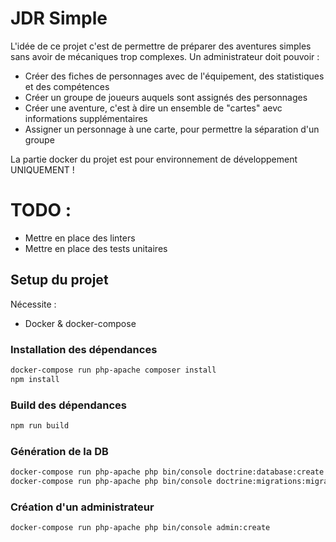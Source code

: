 # JDR Simple

L'idée de ce projet c'est de permettre de préparer des aventures simples sans avoir de mécaniques trop complexes. Un administrateur doit pouvoir :
- Créer des fiches de personnages avec de l'équipement, des statistiques et des compétences
- Créer un groupe de joueurs auquels sont assignés des personnages
- Créer une aventure, c'est à dire un ensemble de "cartes" aevc informations supplémentaires
- Assigner un personnage à une carte, pour permettre la séparation d'un groupe

La partie docker du projet est pour environnement de développement UNIQUEMENT !

# TODO :
- Mettre en place des linters
- Mettre en place des tests unitaires

## Setup du projet

Nécessite :
- Docker & docker-compose

### Installation des dépendances

```bash
docker-compose run php-apache composer install 
npm install
```

### Build des dépendances

```bash
npm run build
```

### Génération de la DB

```bash
docker-compose run php-apache php bin/console doctrine:database:create
docker-compose run php-apache php bin/console doctrine:migrations:migrate
```

### Création d'un administrateur

```bash
docker-compose run php-apache php bin/console admin:create
```